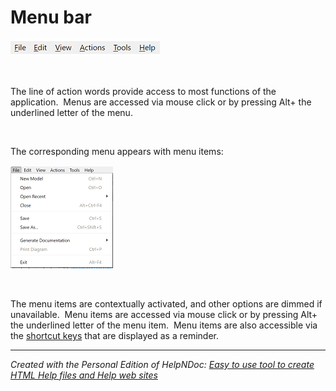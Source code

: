 # Menu bar

![Image](<lib/Menu%20bar.png>)

&nbsp;

The line of action words provide access to most functions of the application.&nbsp; Menus are accessed via mouse click or by pressing Alt+ the underlined letter of the menu.

&nbsp;

The corresponding menu appears with menu items:

![Image](<lib/Menu%20bar%20-%20File%20menu.png>)

&nbsp;

The menu items are contextually activated, and other options are dimmed if unavailable.&nbsp; Menu items are accessed via mouse click or by pressing Alt+ the underlined letter of the menu item.&nbsp; Menu items are also accessible via the [shortcut keys](<Shortcutkeys.md>) that are displayed as a reminder.


***
_Created with the Personal Edition of HelpNDoc: [Easy to use tool to create HTML Help files and Help web sites](<https://www.helpndoc.com/help-authoring-tool>)_
